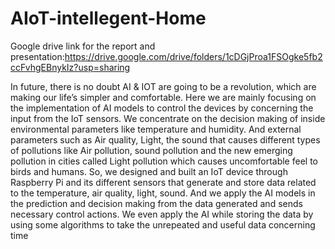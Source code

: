 # AIoT-intellegent-Home
Google drive link for the report and presentation:https://drive.google.com/drive/folders/1cDGjProa1FSOgke5fb2ccFvhgEBnykIz?usp=sharing


In future, there is no doubt AI & IOT are going to be a revolution, which are making our life’s simpler and                              comfortable. Here we are mainly focusing on the implementation of AI models to control the devices by concerning the input from the IoT sensors. We concentrate on the decision making of inside environmental parameters like temperature and
humidity. And external parameters such as Air quality, Light, the sound that causes different types of pollutions like Air pollution, sound pollution and the new emerging pollution in cities called Light pollution which causes
uncomfortable feel to birds and humans. So, we designed and built an IoT device through Raspberry Pi and its different sensors that generate and store data related to the temperature, air quality, light, sound. And we apply the AI models in the prediction and decision making from the data generated and sends necessary control actions. We even apply the AI while storing the data by using some algorithms to take the unrepeated and useful data concerning time
